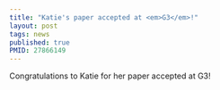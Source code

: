 ```yaml
---
title: "Katie's paper accepted at <em>G3</em>!"
layout: post
tags: news
published: true
PMID: 27866149
---
```


Congratulations to Katie for her paper accepted at G3!